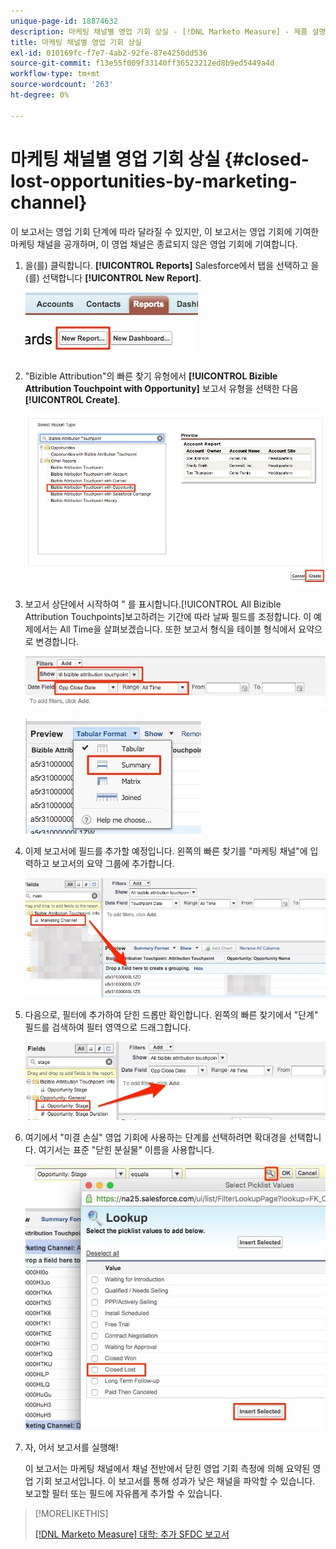 ```yaml
---
unique-page-id: 18874632
description: 마케팅 채널별 영업 기회 상실 - [!DNL Marketo Measure] - 제품 설명서
title: 마케팅 채널별 영업 기회 상실
exl-id: 010169fc-f7e7-4ab2-92fe-87e4250dd536
source-git-commit: f13e55f009f33140ff36523212ed8b9ed5449a4d
workflow-type: tm+mt
source-wordcount: '263'
ht-degree: 0%

---
```


# 마케팅 채널별 영업 기회 상실 {#closed-lost-opportunities-by-marketing-channel}

이 보고서는 영업 기회 단계에 따라 달라질 수 있지만, 이 보고서는 영업 기회에 기여한 마케팅 채널을 공개하며, 이 영업 채널은 종료되지 않은 영업 기회에 기여합니다.

1. 을(를) 클릭합니다. **[!UICONTROL Reports]** Salesforce에서 탭을 선택하고 을(를) 선택합니다 **[!UICONTROL New Report]**.

   ![](assets/1-3.jpg)

1. &quot;Bizible Attribution&quot;의 빠른 찾기 유형에서 **[!UICONTROL Bizible Attribution Touchpoint with Opportunity]** 보고서 유형을 선택한 다음 **[!UICONTROL Create]**.

   ![](assets/2-3.jpg)

1. 보고서 상단에서 시작하여 &quot; 를 표시합니다.[!UICONTROL All Bizible Attribution Touchpoints]보고하려는 기간에 따라 날짜 필드를 조정합니다. 이 예제에서는 All Time을 살펴보겠습니다. 또한 보고서 형식을 테이블 형식에서 요약으로 변경합니다.

   ![](assets/3-3.jpg)

   ![](assets/4-2.jpg)

1. 이제 보고서에 필드를 추가할 예정입니다. 왼쪽의 빠른 찾기를 &quot;마케팅 채널&quot;에 입력하고 보고서의 요약 그룹에 추가합니다.

   ![](assets/5.jpg)

1. 다음으로, 필터에 추가하여 닫힌 드롭만 확인합니다. 왼쪽의 빠른 찾기에서 &quot;단계&quot; 필드를 검색하여 필터 영역으로 드래그합니다.

   ![](assets/6.jpg)

1. 여기에서 &quot;미결 손실&quot; 영업 기회에 사용하는 단계를 선택하려면 확대경을 선택합니다. 여기서는 표준 &quot;닫힌 분실물&quot; 이름을 사용합니다.

   ![](assets/7.jpg)

1. 자, 어서 보고서를 실행해!

   이 보고서는 마케팅 채널에서 채널 전반에서 닫힌 영업 기회 측정에 의해 요약된 영업 기회 보고서입니다. 이 보고서를 통해 성과가 낮은 채널을 파악할 수 있습니다. 보고할 필터 또는 필드에 자유롭게 추가할 수 있습니다.

>[!MORELIKETHIS]
>
>[[!DNL Marketo Measure] 대학: 추가 SFDC 보고서](https://universityonline.marketo.com/courses/bizible-fundamentals-bizible-102/#/page/5c5cb68dfb384d0c9fb96cd0)

